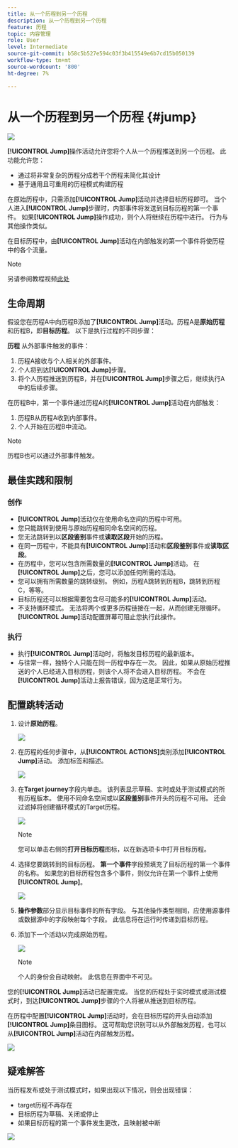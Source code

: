 ```yaml
---
title: 从一个历程到另一个历程
description: 从一个历程到另一个历程
feature: 历程
topic: 内容管理
role: User
level: Intermediate
source-git-commit: b58c5b527e594c03f3b415549e6b7cd15b050139
workflow-type: tm+mt
source-wordcount: '800'
ht-degree: 7%

---
```


# 从一个历程到另一个历程 {#jump}

![](../assets/do-not-localize/badge.png)

**[!UICONTROL Jump]**&#x200B;操作活动允许您将个人从一个历程推送到另一个历程。 此功能允许您：

* 通过将非常复杂的历程分成若干个历程来简化其设计
* 基于通用且可重用的历程模式构建历程

在原始历程中，只需添加&#x200B;**[!UICONTROL Jump]**&#x200B;活动并选择目标历程即可。 当个人进入&#x200B;**[!UICONTROL Jump]**&#x200B;步骤时，内部事件将发送到目标历程的第一个事件。 如果&#x200B;**[!UICONTROL Jump]**&#x200B;操作成功，则个人将继续在历程中进行。 行为与其他操作类似。

在目标历程中，由&#x200B;**[!UICONTROL Jump]**&#x200B;活动在内部触发的第一个事件将使历程中的各个流量。

>[!NOTE]
>
>另请参阅教程视频[此处](https://experienceleague.adobe.com/docs/journey-orchestration-learn/tutorials/building-a-journey/jumping-to-another-journey.html?lang=zh-Hans)

## 生命周期

假设您在历程A中向历程B添加了&#x200B;**[!UICONTROL Jump]**&#x200B;活动。历程A是&#x200B;**原始历程**&#x200B;和历程B，即&#x200B;**目标历程**。
以下是执行过程的不同步骤：

**历程** 从外部事件触发的事件：

1. 历程A接收与个人相关的外部事件。
1. 个人将到达&#x200B;**[!UICONTROL Jump]**&#x200B;步骤。
1. 将个人历程推送到历程B，并在&#x200B;**[!UICONTROL Jump]**&#x200B;步骤之后，继续执行A中的后续步骤。

在历程B中，第一个事件通过历程A的&#x200B;**[!UICONTROL Jump]**&#x200B;活动在内部触发：

1. 历程B从历程A收到内部事件。
1. 个人开始在历程B中流动。

>[!NOTE]
>
>历程B也可以通过外部事件触发。

## 最佳实践和限制

### 创作

* **[!UICONTROL Jump]**&#x200B;活动仅在使用命名空间的历程中可用。
* 您只能跳转到使用与原始历程相同命名空间的历程。
* 您无法跳转到以&#x200B;**区段鉴别**&#x200B;事件或&#x200B;**读取区段**&#x200B;开始的历程。
* 在同一历程中，不能具有&#x200B;**[!UICONTROL Jump]**&#x200B;活动和&#x200B;**区段鉴别**&#x200B;事件或&#x200B;**读取区段**。
* 在历程中，您可以包含所需数量的&#x200B;**[!UICONTROL Jump]**&#x200B;活动。 在&#x200B;**[!UICONTROL Jump]**&#x200B;之后，您可以添加任何所需的活动。
* 您可以拥有所需数量的跳转级别。 例如，历程A跳转到历程B，跳转到历程C，等等。
* 目标历程还可以根据需要包含尽可能多的&#x200B;**[!UICONTROL Jump]**&#x200B;活动。
* 不支持循环模式。 无法将两个或更多历程链接在一起，从而创建无限循环。 **[!UICONTROL Jump]**&#x200B;活动配置屏幕可阻止您执行此操作。

### 执行

* 执行&#x200B;**[!UICONTROL Jump]**&#x200B;活动时，将触发目标历程的最新版本。
* 与往常一样，独特个人只能在同一历程中存在一次。 因此，如果从原始历程推送的个人已经进入目标历程，则该个人将不会进入目标历程。 不会在&#x200B;**[!UICONTROL Jump]**&#x200B;活动上报告错误，因为这是正常行为。

## 配置跳转活动

1. 设计&#x200B;**原始历程**。

   ![](../assets/jump1.png)

1. 在历程的任何步骤中，从&#x200B;**[!UICONTROL ACTIONS]**&#x200B;类别添加&#x200B;**[!UICONTROL Jump]**&#x200B;活动。 添加标签和描述。

   ![](../assets/jump2.png)

1. 在&#x200B;**Target journey**字段内单击。
该列表显示草稿、实时或处于测试模式的所有历程版本。 使用不同命名空间或以**区段鉴别**&#x200B;事件开头的历程不可用。 还会过滤掉将创建循环模式的Target历程。

   ![](../assets/jump3.png)

   >[!NOTE]
   >
   >您可以单击右侧的&#x200B;**打开目标历程**&#x200B;图标，以在新选项卡中打开目标历程。

1. 选择您要跳转到的目标历程。
**第一个事件**&#x200B;字段预填充了目标历程的第一个事件的名称。 如果您的目标历程包含多个事件，则仅允许在第一个事件上使用&#x200B;**[!UICONTROL Jump]**。

   ![](../assets/jump4.png)

1. **操作参数**&#x200B;部分显示目标事件的所有字段。 与其他操作类型相同，应使用源事件或数据源中的字段映射每个字段。 此信息将在运行时传递到目标历程。
1. 添加下一个活动以完成原始历程。

   ![](../assets/jump5.png)


   >[!NOTE]
   >
   >个人的身份会自动映射。 此信息在界面中不可见。

您的&#x200B;**[!UICONTROL Jump]**&#x200B;活动已配置完成。 当您的历程处于实时模式或测试模式时，到达&#x200B;**[!UICONTROL Jump]**&#x200B;步骤的个人将被从推送到目标历程。

在历程中配置&#x200B;**[!UICONTROL Jump]**&#x200B;活动时，会在目标历程的开头自动添加&#x200B;**[!UICONTROL Jump]**&#x200B;条目图标。 这可帮助您识别可以从外部触发历程，也可以从&#x200B;**[!UICONTROL Jump]**&#x200B;活动在内部触发历程。

![](../assets/jump7.png)

## 疑难解答

当历程发布或处于测试模式时，如果出现以下情况，则会出现错误：
* target历程不再存在
* 目标历程为草稿、关闭或停止
* 如果目标历程的第一个事件发生更改，且映射被中断

![](../assets/jump6.png)
